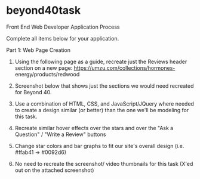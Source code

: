 # beyond40task
Front End Web Developer 
Application Process 
 
Complete all items below for your application.   
 
Part 1: Web Page Creation 
 
1. Using the following page as a guide, recreate just the Reviews header section 
on a new page: https://umzu.com/collections/hormones-
energy/products/redwood 
 
2. Screenshot below that shows just the sections we would need  recreated for 
Beyond 40. 
 
 
3. Use a combination of HTML, CSS, and JavaScript/JQuery where needed to 
create a design similar (or better) than the one we'll be modeling for this 
task. 
 
4. Recreate similar hover effects over the stars and over the "Ask a Question" / 
"Write a Review" buttons 
 
5. Change star colors and bar graphs to fit our site's overall design (i.e. #ffab41 
-> #0092d6) 
 
6. No need to recreate the screenshot/ video thumbnails for this task (X'ed out 
on the attached screenshot)
